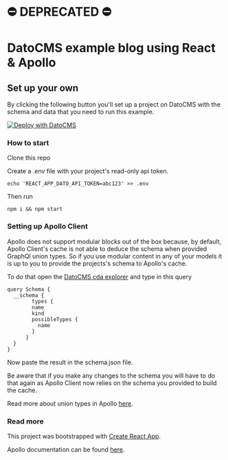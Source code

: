 # ⛔️ DEPRECATED ⛔️

# DatoCMS example blog using React & Apollo

## Set up your own

By clicking the following button you'll set up a project on DatoCMS with the schema and data that you need to run this example.

[![Deploy with DatoCMS](https://dashboard.datocms.com/deploy/button.svg)](https://dashboard.datocms.com/deploy?repo=datocms/react-apollo-demo)

### How to start

Clone this repo

Create a .env file with your project's read-only api token.

`echo 'REACT_APP_DATO_API_TOKEN=abc123' >> .env`

Then run

`npm i && npm start`

### Setting up Apollo Client

Apollo does not support modular blocks out of the box because, by default, Apollo Client's cache is not able to deduce the schema when provided GraphQl union types. So if you use modular content in any of your models it is up to you to provide the projects's schema to Apollo's cache.

To do that open the [DatoCMS cda explorer](https://cda-explorer.datocms.com/) and type in this query

```
query Schema {
  __schema {
	    types {
        name
        kind
        possibleTypes {
          name
        }
      }
  }
}
```

Now paste the result in the schema.json file.

Be aware that if you make any changes to the schema you will have to do that again as Apollo Client now relies on the schema you provided to build the cache.

Read more about union types in Apollo [here](https://www.apollographql.com/docs/react/advanced/fragments/?origin_team=T7S1KJ4MS#fragments-on-unions-and-interfaces).

### Read more

This project was bootstrapped with [Create React App](https://github.com/facebookincubator/create-react-app).

Apollo documentation can be found [here](https://www.apollographql.com/docs/react/).
